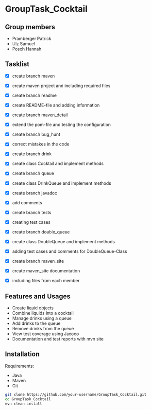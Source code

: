 # GroupTask_Cocktail

## Group members
- Pramberger Patrick
- Ulz Samuel
- Posch Hannah

## Tasklist
- [x] create branch maven
- [x] create maven project and including required files

- [x] create branch readme
- [x] create README-file and adding information

- [x] create branch maven_detail
- [x] extend the pom-file and testing the configuration

- [x] create branch bug_hunt
- [x] correct mistakes in the code

- [x] create branch drink
- [x] create class Cocktail and implement methods

- [x] create branch queue
- [x] create class DrinkQueue and implement methods

- [x] create branch javadoc
- [x] add comments

- [x] create branch tests
- [x] creating test cases

- [x] create branch double_queue
- [x] create class DoubleQueue and implement methods
- [x] adding test cases and comments for DoubleQueue-Class

- [x] create branch maven_site
- [x] create maven_site documentation
- [x] including files from each member

## Features and Usages
-	Create liquid objects
-	Combine liquids into a cocktail
-	Manage drinks using a queue
-	Add drinks to the queue
-	Remove drinks from the queue
-	View test coverage using Jacoco
-	Documentation and test reports with mvn site


## Installation
Requirements:
-	Java
-	Maven
-	Git

```bash
git clone https://github.com/your-username/GroupTask_Cocktail.git
cd GroupTask_Cocktail
mvn clean install
```
